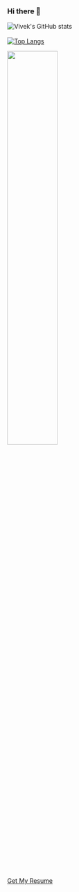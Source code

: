 ### Hi there 👋

<!--
**Omegaviv/Omegaviv** is a ✨ _special_ ✨ repository because its `README.md` (this file) appears on your GitHub profile.

Here are some ideas to get you started:

- 🔭 I’m currently working on ...
- 🌱 I’m currently learning ...
- 👯 I’m looking to collaborate on ...
- 🤔 I’m looking for help with ...
- 💬 Ask me about ...
- 📫 How to reach me: ...
- 😄 Pronouns: ...
- ⚡ Fun fact: ...
-->
![Vivek's GitHub stats](https://github-readme-stats.vercel.app/api?username=omegaviv&show_icons=true&theme=radical&count_private=true&include_all_commits=true) <br /><br />
[![Top Langs](https://github-readme-stats.vercel.app/api/top-langs/?username=omegaviv&layout=compact)](https://github.com/omegaviv/github-readme-stats)


<img width="48%" src="https://github-readme-streak-stats.herokuapp.com/?user=omegaviv&theme=radical" />

[Get My Resume](https://drive.google.com/file/d/1gChnVf52UzN9mhPpi27yQGrZNbJ5RE_c/view?usp=sharing)
